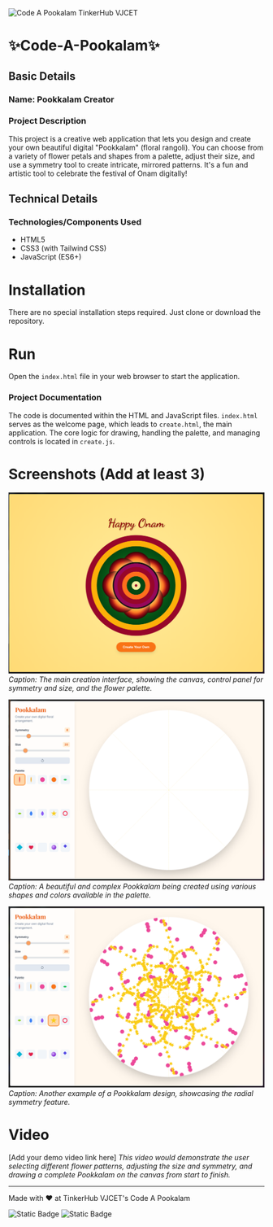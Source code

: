 <img width="1584" height="396" alt="Code A Pookalam TinkerHub VJCET" src="https://github.com/user-attachments/assets/e41fa708-7d26-4651-ab16-91845893f422" />

# ✨Code-A-Pookalam✨

## Basic Details
### Name: Pookkalam Creator

### Project Description
This project is a creative web application that lets you design and create your own beautiful digital "Pookkalam" (floral rangoli). You can choose from a variety of flower petals and shapes from a palette, adjust their size, and use a symmetry tool to create intricate, mirrored patterns. It's a fun and artistic tool to celebrate the festival of Onam digitally!

## Technical Details
### Technologies/Components Used
- HTML5
- CSS3 (with Tailwind CSS)
- JavaScript (ES6+)

# Installation
There are no special installation steps required. Just clone or download the repository.

# Run
Open the `index.html` file in your web browser to start the application.

### Project Documentation
The code is documented within the HTML and JavaScript files. `index.html` serves as the welcome page, which leads to `create.html`, the main application. The core logic for drawing, handling the palette, and managing controls is located in `create.js`.

# Screenshots (Add at least 3)
![Screenshot1](./Screenshot/Screenshot%202025-09-01%20225000.png)
*Caption: The main creation interface, showing the canvas, control panel for symmetry and size, and the flower palette.*

![Screenshot2](./Screenshot/Screenshot%202025-09-01%20225009.png)
*Caption: A beautiful and complex Pookkalam being created using various shapes and colors available in the palette.*

![Screenshot3](./Screenshot/Screenshot%202025-09-01%20225023.png)
*Caption: Another example of a Pookkalam design, showcasing the radial symmetry feature.*

# Video
[Add your demo video link here]
*This video would demonstrate the user selecting different flower patterns, adjusting the size and symmetry, and drawing a complete Pookkalam on the canvas from start to finish.*

---
Made with ❤️ at TinkerHub VJCET's Code A Pookalam 

![Static Badge](https://img.shields.io/badge/TinkerHub_VJCET-24?color=%23000000&link=https%3A%2F%2Fwww.tinkerhub.org%2F)
![Static Badge](https://img.shields.io/badge/CodeAPookalam--25-25?link=https%3A%2F%2Fwww.tinkerhub.org%2Fevents%2FQ2Q1TQKX6Q%2FUseless%2520Projects)
